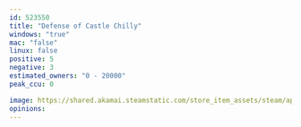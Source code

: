 ```yaml
---
id: 523550
title: "Defense of Castle Chilly"
windows: "true"
mac: "false"
linux: false
positive: 5
negative: 3
estimated_owners: "0 - 20000"
peak_ccu: 0

image: https://shared.akamai.steamstatic.com/store_item_assets/steam/apps/523550/header.jpg?t=1499647332
opinions:
---
```

